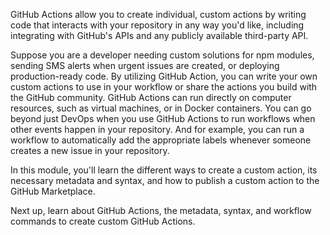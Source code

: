 GitHub Actions allow you to create individual, custom actions by writing code that interacts with your repository in any way you'd like, including integrating with GitHub's APIs and any publicly available third-party API.

Suppose you are a developer needing custom solutions for npm modules, sending SMS alerts when urgent issues are created, or deploying production-ready code. By utilizing GitHub Action, you can write your own custom actions to use in your workflow or share the actions you build with the GitHub community. GitHub Actions can run directly on computer resources, such as virtual machines, or in Docker containers. You can go beyond just DevOps when you use GitHub Actions to run workflows when other events happen in your repository. And for example, you can run a workflow to automatically add the appropriate labels whenever someone creates a new issue in your repository.

In this module, you'll learn the different ways to create a custom action, its necessary metadata and syntax, and how to publish a custom action to the GitHub Marketplace.

Next up, learn about GitHub Actions, the metadata, syntax, and workflow commands to create custom GitHub Actions.
